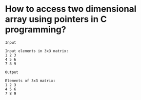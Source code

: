 # How to access two dimensional array using pointers in C programming?
```
Input

Input elements in 3x3 matrix: 
1 2 3
4 5 6
7 8 9

Output

Elements of 3x3 matrix: 
1 2 3
4 5 6
7 8 9
```
